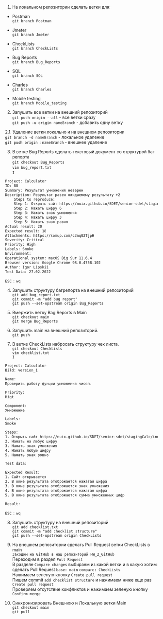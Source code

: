 1. На локальном репозитории сделать ветки для:
- Postman\
`git branch Postman`

- Jmeter\
`git branch Jmeter`

- CheckLists\
`git branch CheckLists`

- Bug Reports\
`git branch Bug_Reports`

- SQL\
`git branch SQL`

- Charles\
`git branch Charles`

- Mobile testing\
`git branch Mobile_testing`

2. Запушить все ветки на внешний репозиторий\
`git push origin --all` - все ветки сразу\
`git push -u origin nameBranch` - добавить одну ветку


2.1. Удаление ветки локально и на внешнем репозитории\
`git branch -d nameBranch` - локальное удаление\
`git push origin :nameBranch` - внешнее удаление

 
3. В ветке Bug Reports сделать текстовый документ со структурой баг репорта\
`git checkout Bug_Reports`\
`vim bug_report.txt`\
`I`

```txt
Project: Calculator
ID: 88
Summary: Результат умножения неверен
Description: Результат равен ожидаемому результату +2
    Steps to reproduce:
    Step 1: Открыть сайт https://nuix.github.io/SDET/senior-sdet/stagingCalc/index.html
    Step 2: Нажать цифру 6
    Step 3: Нажать знак умножения
    Step 4: Нажать цифру 3
    Step 5: Нажать знак равно
Actual result: 20
Expected result: 18
Attachments: https://somup.com/c3nq02TjpH
Severity: Critical
Priority: High
Labels: Smoke
Environment:
Operational system: macOS Big Sur 11.6.4
Browser version: Google Chrome 98.0.4758.102
Author: Igor Lipskii
Test Data: 27.02.2022
```

`ESC` `:` `wq`

4. Запушить структуру багрепорта на внешний репозиторий\
`git add bug_report.txt`\
`git commit -m "add bug report"`\
`git push --set-upstream origin Bug_Reports`

5. Вмержить ветку Bag Reports в Main\
`git checkout main`\
`git merge Bug_Reports`

6. Запушить main на внешний репозиторий.\
`git push`

7. В ветке CheckLists набросать структуру чек листа.\
`git checkout CheckLists`\
`vim checklist.txt`\
`I`

```txt
Project: Calculator
Bild: version_1

Name:
Проверить работу фунции умножения чисел.

Priority:
Higt

Component:
Умножение

Labels:
Smoke

Steps:
1. Открыть сайт https://nuix.github.io/SDET/senior-sdet/stagingCalc/index.html
2. Нажать на любую цифру
3. Нажать знак умножения
4. Нажать любую цифру
5. Нажать знак ровно

Test data:

Expected Result:
1. Сайт открывается
2. В окне результата отоброжается нажатая цифра
3. В окне результата отоброжается знак умножения
4. В окне результата отоброжается нажатая цифра
5. В окне результата отоброжается сумма умноженных цифр

Result:
```
`ESC` `:` `wq`

8. Запушить структуру на внешний репозиторий\
`git add checklist.txt`\
`git commit -m "add checklist structure"`\
`git push --set-upstream origin CheckLists`

9. На внешнем репозитории сделать Pull Request ветки CheckLists в main\
`Заходим на GitHub в наш репозиторий HW_2_GitHub`\
Переходим в раздел `Pull Request`\
В разделе `Compare changes` выбираем из какой ветки и в какую хотим сделать Pull Request `base: main` `compare: CheckLists`\
Нажимаем зеленую кнопку `Create pull request`\
Пишем commit `add checklist structure` и нажимаем ниже еще раз `Create pull request`\
Проверяем отсутствие конфликтов и нажимаем зеленую кнопку `Confirm merge`


10. Синхронизировать Внешнюю и Локальную ветки Main\
`git checkout main`\
`git pull`
